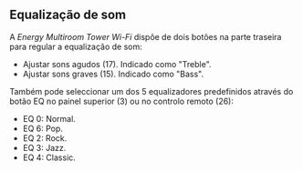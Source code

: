 ## Equalização de som
A *Energy Multiroom Tower Wi-Fi* dispõe de dois botões na parte traseira para regular a equalização de som:

* Ajustar sons agudos (17). Indicado como "Treble".
* Ajustar sons graves (15). Indicado como "Bass".

Também pode seleccionar um dos 5 equalizadores predefinidos através do botão EQ no painel superior (3) ou no controlo remoto (26):

* EQ 0: Normal.
* EQ 6: Pop.
* EQ 2: Rock.
* EQ 3: Jazz.
* EQ 4: Classic.




